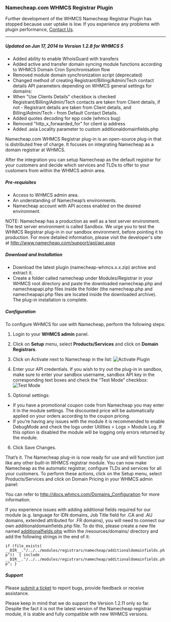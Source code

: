 
### Namecheap.com WHMCS Registrar Plugin

Further development of the WHMCS Namecheap Registrar Plugin has stopped because user uptake is low.
If you experience any problems with plugin performance, [Contact Us](https://www.namecheap.com/support/live-chat/general/).
***

##### Updated on Jun 17, 2014 to Version 1.2.8 for WHMCS 5

- Added ability to enable WhoisGuard with transfers
- Added active and transfer domain syncing module functions according to WHMCS Domain Cron Synchronisation flow
- Removed module domain synchronization script (deprecated)
- Changed method of creating Registrant/Billing/Admin/Tech contact details API parameters depending on WHMCS general settings for domains:
- When "Use Clients Details" checkbox is checked Registrant/Billing/Admin/Tech contacts are taken from Client details, if not - Registrant details are taken from Client details, and Billing/Admin/Tech - from Default Contact Details.
- Added quotes decoding for epp code (whmcs bug)
- Removed "http_x_forwarded_for" for client ip address
- Added .asia Locality parameter to custom additionaldomainfields.php
 

Namecheap.com WHMCS Registrar plug-in is an open-source plug-in that is distributed free of charge. It focuses on integrating Namecheap as a domain registrar at WHMCS.

After the integration you can setup Namecheap as the default registrar for your customers and decide which services and TLDs to offer to your customers from within the WHMCS admin area.

##### Pre-requisites

- Access to WHMCS admin area.
- An understanding of Namecheap’s environments.
- Namecheap account with API access enabled on the desired environment.

NOTE: Namecheap has a production as well as a test server environment. The test server environment is called Sandbox. We urge you to test the WHMCS Registrar plug-in in our sandbox environment, before pointing it to production. For more detailed information, please visit the developer's site at http://www.namecheap.com/support/api/api.aspx

##### Download and Installation

- Download the latest plugin (namecheap-whmcs.x.x.zip) archive and extract it.
- Create a folder called namecheap under Modules/Registrar in your WHMCS root directory and paste the downloaded namecheap.php and namecheapapi.php files inside the folder (the namecheap.php and namecheapapi.php files are located inside the downloaded archive). The plug-in installation is complete.

##### Configuration

To configure WHMCS for use with Namecheap, perform the following steps:

1. Login to your **WHMCS admin** panel.
2. Click on **Setup** menu, select **Products/Services** and click on **Domain Registrars**.
3. Click on Activate next to Namecheap in the list:
 ![Activate Plugin](http://files.namecheap.com/images/googlecode/activate.png "Activate Plugin")

4. Enter your API credentials. If you wish to try out the plug-in in sandbox, make sure to enter your sandbox username, sandbox API key in the corresponding text boxes and check the “Test Mode” checkbox:
 ![Test Mode](http://files.namecheap.com/images/googlecode/configure.png "configure test mode")

5. Optional settings:
 - If you have a promotional coupon code from Namecheap you may enter it in the module settings. The discounted price will be automatically applied on your orders according to the coupon pricing.
 - If you’re having any issues with the module it is recommended to enable DebugMode and check the logs under Utilities > Logs > Module Log. If this option is disabled the module will be logging only errors returned by the module.
6. Click Save Changes.


That’s it. The Namecheap plug-in is now ready for use and will function just like any other built-in WHMCS registrar module. You can now make Namecheap as the automatic registrar, configure TLDs and services for all your customers. To perform these actions, click on the Setup menu, select Products/Services and click on Domain Pricing in your WHMCS admin panel:

You can refer to http://docs.whmcs.com/Domains_Configuration for more information.

If you experience issues with adding additional fields required for our module (e.g. language for IDN domains, Job Title field for .CA and .AU domains, extended attributed for .FR domains), you will need to connect our own additionaldomainfields.php file. To do this, please create a new file named [additionalfields.php](https://docs.whmcs.com/Additional_Domain_Fields#How_do_I_customise_the_fields_that_are_displayed.3F) within the /resources/domains/ directory and add the following strings in the end of it:

 ` if (file_exists( __DIR__."/../../modules/registrars/namecheap/additionaldomainfields.php")) 
       { include __DIR__."/../../modules/registrars/namecheap/additionaldomainfields.php"; }
`


##### Support

Please [submit a ticket](https://support.namecheap.com/index.php?/Tickets/Submit) to report bugs, provide feedback or receive assistance.

Please keep in mind that we do support the Version 1.2.11 only so far. Despite the fact it is not the latest version of the Namecheap registrar module, it is stable and fully compatible with new WHMCS versions.


